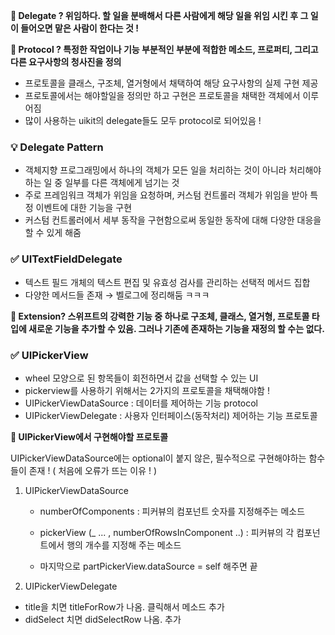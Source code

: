 

**📌 Delegate ? 위임하다. 할 일을 분배해서 다른 사람에게 해당 일을 위임 시킨 후 그 일이 들어오면 맡은 사람이 한다는 것 !** 

**📌 Protocol ? 특정한 작업이나 기능 부분적인 부분에 적합한 메소드, 프로퍼티, 그리고 다른 요구사항의 청사진을 정의** 

- 프로토콜을 클래스, 구조체, 열거형에서 채택하여 해당 요구사항의 실제 구현 제공
- 프로토콜에서는 해야할일을 정의만 하고 구현은 프로토콜을 채택한 객체에서 이루어짐
- 많이 사용하는 uikit의 delegate들도 모두 protocol로 되어있음 !

### 💡 Delegate Pattern

- 객체지향 프로그래밍에서 하나의 객체가 모든 일을 처리하는 것이 아니라 처리해야 하는 일 중 일부를 다른 객체에게 넘기는 것
- 주로 프레임워크 객체가 위임을 요청하며, 커스텀 컨트롤러 객체가 위임을 받아 특정 이벤트에 대한 기능을 구현
- 커스텀 컨트롤러에서 세부 동작을 구현함으로써 동일한 동작에 대해 다양한 대응을 할 수 있게 해줌


### ✅ UITextFieldDelegate

- 텍스트 필드 개체의 텍스트 편집 및 유효성 검사를 관리하는 선택적 메서드 집합
- 다양한 메서드들 존재 → 벨로그에 정리해둠 ㅋㅋㅋ

**📌 Extension? 스위프트의 강력한 기능 중 하나로 구조체, 클래스, 열거형, 프로토콜 타입에 새로운 기능을 추가할 수 있음. 그러나 기존에 존재하는 기능을 재정의 할 수는 없다.**


### ✅ UIPickerView

- wheel 모양으로 된 항목들이 회전하면서 값을 선택할 수 있는 UI
- pickerview를 사용하기 위해서는 2가지의 프로토콜을 채택해야함 !
- UIPickerViewDataSource : 데이터를 제어하는 기능 protocol
- UIPickerViewDelegate :  사용자 인터페이스(동작처리) 제어하는 기능 프로토콜


**📌 UIPickerView에서 구현해야할 프로토콜** 

UIPickerViewDataSource에는 optional이 붙지 않은, 필수적으로 구현해야하는 함수들이 존재 ! ( 처음에 오류가 뜨는 이유 ! ) 

1. UIPickerViewDataSource 
   - numberOfComponents : 피커뷰의 컴포넌트 숫자를 지정해주는 메소드
   - pickerView (_ ... , numberOfRowsInComponent ..) : 피커뷰의 각 컴포넌트에서 행의 개수를 지정해 주는 메소드
        
   - 마지막으로 partPickerView.dataSource = self 해주면 끝 
    
2. UIPickerViewDelegate 

  - title을 치면 titleForRow가 나옴. 클릭해서 메소드 추가
  - didSelect 치면 didSelectRow 나옴. 추가
